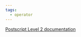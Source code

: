 ```yaml
---
tags:
  - operator
---
```

[Postscript Level 2 documentation](https://hepunx.rl.ac.uk/~adye/psdocs/ref/PSL2l.html#le)